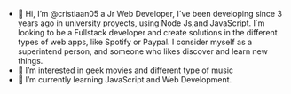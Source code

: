 - 👋 Hi, I’m @cristiaan05 a Jr Web Developer, I´ve been developing since 3 years ago in university proyects, using Node Js,and JavaScript. I´m looking to be a Fullstack developer and create solutions in the different types of web apps, like Spotify or Paypal. I consider myself as a superintend person, and someone who likes discover and learn new things.
- 👀 I’m interested in geek movies and different type of music
- 🌱 I’m currently learning JavaScript and Web Development.
<!--- 📫 How to reach me ... --->

<!---
cristiaan05/cristiaan05 is a ✨ special ✨ repository because its `README.md` (this file) appears on your GitHub profile.
You can click the Preview link to take a look at your changes.
--->
